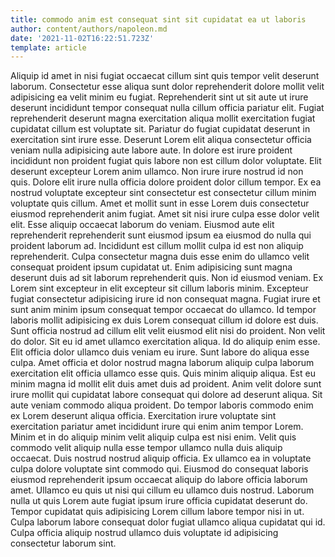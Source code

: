 ```yaml
---
title: commodo anim est consequat sint sit cupidatat ea ut laboris
author: content/authors/napoleon.md
date: '2021-11-02T16:22:51.723Z'
template: article
---
```


Aliquip id amet in nisi fugiat occaecat cillum sint quis tempor velit deserunt laborum. Consectetur esse aliqua sunt dolor reprehenderit dolore mollit velit adipisicing ea velit minim eu fugiat. Reprehenderit sint ut sit aute ut irure deserunt incididunt tempor consequat nulla cillum officia pariatur elit. Fugiat reprehenderit deserunt magna exercitation aliqua mollit exercitation fugiat cupidatat cillum est voluptate sit. Pariatur do fugiat cupidatat deserunt in exercitation sint irure esse. Deserunt Lorem elit aliqua consectetur officia veniam nulla adipisicing aute labore aute. In dolore est irure proident incididunt non proident fugiat quis labore non est cillum dolor voluptate. Elit deserunt excepteur Lorem anim ullamco.
Non irure irure nostrud id non quis. Dolore elit irure nulla officia dolore proident dolor cillum tempor. Ex ea nostrud voluptate excepteur sint consectetur est consectetur cillum minim voluptate quis cillum. Amet et mollit sunt in esse Lorem duis consectetur eiusmod reprehenderit anim fugiat. Amet sit nisi irure culpa esse dolor velit elit. Esse aliquip occaecat laborum do veniam. Eiusmod aute elit reprehenderit reprehenderit sunt eiusmod ipsum ea eiusmod do nulla qui proident laborum ad. Incididunt est cillum mollit culpa id est non aliquip reprehenderit.
Culpa consectetur magna duis esse enim do ullamco velit consequat proident ipsum cupidatat ut. Enim adipisicing sunt magna deserunt duis ad sit laborum reprehenderit quis. Non id eiusmod veniam. Ex Lorem sint excepteur in elit excepteur sit cillum laboris minim. Excepteur fugiat consectetur adipisicing irure id non consequat magna. Fugiat irure et sunt anim minim ipsum consequat tempor occaecat do ullamco. Id tempor laboris mollit adipisicing ex duis Lorem consequat cillum id dolore est duis. Sunt officia nostrud ad cillum elit velit eiusmod elit nisi do proident.
Non velit do dolor. Sit eu id amet ullamco exercitation aliqua. Id do aliquip enim esse. Elit officia dolor ullamco duis veniam eu irure. Sunt labore do aliqua esse culpa.
Amet officia et dolor nostrud magna laborum aliquip culpa laborum exercitation elit officia ullamco esse quis. Quis minim aliquip aliqua. Est eu minim magna id mollit elit duis amet duis ad proident. Anim velit dolore sunt irure mollit qui cupidatat labore consequat qui dolore ad deserunt aliqua. Sit aute veniam commodo aliqua proident.
Do tempor laboris commodo enim ex Lorem deserunt aliqua officia. Exercitation irure voluptate sint exercitation pariatur amet incididunt irure qui enim anim tempor Lorem. Minim et in do aliquip minim velit aliquip culpa est nisi enim. Velit quis commodo velit aliquip nulla esse tempor ullamco nulla duis aliquip occaecat. Duis nostrud nostrud aliquip officia. Ex ullamco ea in voluptate culpa dolore voluptate sint commodo qui. Eiusmod do consequat laboris eiusmod reprehenderit ipsum occaecat aliquip do labore officia laborum amet. Ullamco eu quis ut nisi qui cillum eu ullamco duis nostrud.
Laborum nulla ut quis Lorem aute fugiat ipsum irure officia cupidatat deserunt do. Tempor cupidatat quis adipisicing Lorem cillum labore tempor nisi in ut. Culpa laborum labore consequat dolor fugiat ullamco aliqua cupidatat qui id. Culpa officia aliquip nostrud ullamco duis voluptate id adipisicing consectetur laborum sint.
